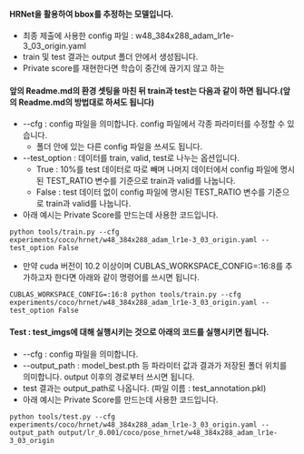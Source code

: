 #### HRNet을 활용하여 bbox를 추정하는 모델입니다.
* 최종 제출에 사용한 config 파일 : w48_384x288_adam_lr1e-3_03_origin.yaml
* train 및 test 결과는 output 폴더 안에서 생성됩니다.
* Private score를 재현한다면 학습이 중간에 끊기지 않고 하는 

#### 앞의 Readme.md의 환경 셋팅을 마친 뒤 train과 test는 다음과 같이 하면 됩니다.(앞의 Readme.md의 방법대로 하셔도 됩니다)
* --cfg : config 파일을 의미합니다. config 파일에서 각종 파라미터를 수정할 수 있습니다. 
  * 폴더 안에 있는 다른 config 파일을 쓰셔도 됩니다. 
* --test_option : 데이터를 train, valid, test로 나누는 옵션입니다. 
  * True : 10%를 test 데이터로 따로 빼며 나머지 데이터에서 config 파일에 명시된 TEST_RATIO 변수를 기준으로 train과 valid를 나눕니다.
  * False : test 데이터 없이 config 파일에 명시된 TEST_RATIO 변수를 기준으로 train과 valid를 나눕니다.
* 아래 예시는 Private Score를 만드는데 사용한 코드입니다.

```
python tools/train.py --cfg experiments/coco/hrnet/w48_384x288_adam_lr1e-3_03_origin.yaml --test_option False
```
* 만약 cuda 버전이 10.2 이상이며 CUBLAS_WORKSPACE_CONFIG=:16:8를 추가하고자 한다면 아래와 같이 명령어를 쓰시면 됩니다.
```
CUBLAS_WORKSPACE_CONFIG=:16:8 python tools/train.py --cfg experiments/coco/hrnet/w48_384x288_adam_lr1e-3_03_origin.yaml --test_option False
```

#### Test : test_imgs에 대해 실행시키는 것으로 아래의 코드를 실행시키면 됩니다.
* --cfg : config 파일을 의미합니다.
* --output_path : model_best.pth 등 파라미터 값과 결과가 저장된 폴더 위치를 의미합니다. output 이후의 경로부터 쓰시면 됩니다.
* test 결과는 output_path로 나옵니다. (파일 이름 : test_annotation.pkl)
* 아래 예시는 Private Score를 만드는데 사용한 코드입니다.

```
python tools/test.py --cfg experiments/coco/hrnet/w48_384x288_adam_lr1e-3_03_origin.yaml --output_path output/lr_0.001/coco/pose_hrnet/w48_384x288_adam_lr1e-3_03_origin
```
